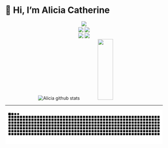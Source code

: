 # 👋 Hi, I’m Alicia Catherine

<div align="center"> <img src="https://readme-typing-svg.herokuapp.com?font=roboto&size=22&duration=4000&color=77657d&background=FF000000&center=true&lines=👽+IN+PROGRESS!+👾" width="300px"> </div>


<div align="center">

<img width="200px" src="https://i.gifer.com/origin/3/9/39b4d9412ea962754977c0a9c63cda34.gif"> 

<img src="https://thumbs.gfycat.com/CircularGrossAfri;canpiedkingfisher-max-1mb.gif">

 

 
<div>
<a href="https://instagram.com/ali.snull" target="_blank"><img src="https://img.shields.io/badge/-Instagram-%23E4405F?style=for-the-badge&logo=instagram&logoColor=white" target="_blank"></a>
<a href="https://www.linkedin.com/in/alicia-alencar" target="_blank"><img src="https://img.shields.io/badge/-LinkedIn-%230077B5?style=for-the-badge&logo=linkedin&logoColor=white" target="_blank"></a>  
</div>
</div>

<div align="center">  
 <img width="41%" height="195px" src="https://github-readme-stats.vercel.app/api?username=catheali&show_icons=true&count_private=true&hide_border=false&theme=buefy" alt="Alicia github stats" /> 
  <img width="31%" height="195px" src="https://github-readme-stats.vercel.app/api/top-langs/?username=catheali&layout=compact&hide_border=false&theme=buefy" />

</div>

<hr>

<div align="center">
<img src="https://github.com/catheali/catheali/blob/output/github-contribution-grid-snake.svg">
</div>


<a src='https://myoctocat.com/build-your-octocat/'>
<a src='https://www.alura.com.br/artigos/como-criar-um-readme-para-seu-perfil-github'>


